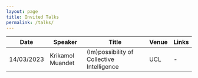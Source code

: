 ```yaml
---
layout: page
title: Invited Talks
permalink: /talks/
---
```


| Date | Speaker | Title | Venue | Links |
| --- | --- | --- | --- | --- |
| 14/03/2023 | Krikamol Muandet |  (Im)possibility of Collective Intelligence| UCL | - |
